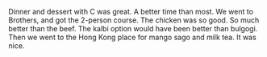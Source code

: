 Dinner and dessert with C was great. A better time than most. We went to Brothers, and got the 2-person course. The chicken was so good. So much better than the beef. The kalbi option would have been better than bulgogi. Then we went to the Hong Kong place for mango sago and milk tea. It was nice.

